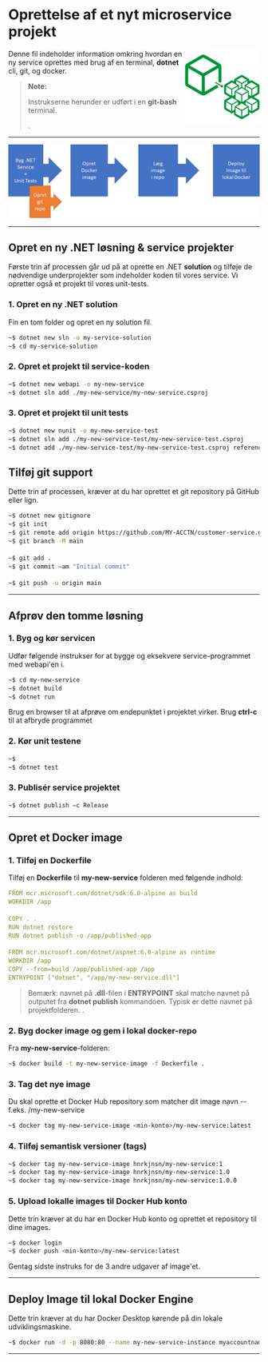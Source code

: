# Oprettelse af et nyt microservice projekt

<img align="right" src="micro-logo.png" width="150" />

Denne fil indeholder information omkring hvordan en ny service oprettes med brug af en terminal, __dotnet__ cli, git, og docker.

> __Note:__
>  
> Instrukserne herunder er udført i en __git-bash__ terminal.
>  
> .

---

![Processen](nyt-service-process.png)

---

## Opret en ny .NET løsning & service projekter

Første trin af processen går ud på at oprette en .NET __solution__ og tilføje de nødvendige underprojekter som indeholder koden til vores service. Vi opretter også et projekt til vores unit-tests.

### 1. Opret en ny .NET __solution__

Fin en tom folder og opret en ny solution fil.

``` bash
~$ dotnet new sln -o my-service-solution
~$ cd my-service-solution
```

### 2. Opret et projekt til service-koden

```bash
~$ dotnet new webapi -o my-new-service
~$ dotnet sln add ./my-new-service/my-new-service.csproj
```

### 3. Opret et projekt til __unit tests__

``` bash
~$ dotnet new nunit -o my-new-service-test
~$ dotnet sln add ./my-new-service-test/my-new-service-test.csproj
~$ dotnet add ./my-new-service-test/my-new-service-test.csproj reference ./my-new-service/my-new-service.csproj
```

## Tilføj git support

Dette trin af processen, kræver at du har oprettet et git repository på GitHub eller lign.

```bash
~$ dotnet new gitignore
~$ git init
~$ git remote add origin https://github.com/MY-ACCTN/customer-service.git
~$ git branch -M main

~$ git add .
~$ git commit –am "Initial commit"

~$ git push -u origin main
```

---

## Afprøv den tomme løsning

### 1. Byg og kør servicen

Udfør følgende instrukser for at bygge og eksekvere service-programmet med webapi'en i.

```bash
~$ cd my-new-service
~$ dotnet build
~$ dotnet run
```

Brug en browser til at afprøve om endepunktet i projektet virker.
Brug __ctrl-c__ til at afbryde programmet

### 2. Kør unit testene

```bash
~$
~$ dotnet test
```

### 3. Publisér service projektet

```bash
~$ dotnet publish –c Release
```

---

## Opret et Docker image

### 1. Tilføj en __Dockerfile__

Tilføj en __Dockerfile__ til __my-new-service__ folderen  med følgende indhold:

```yaml
FROM mcr.microsoft.com/dotnet/sdk:6.0-alpine as build
WORKDIR /app

COPY . .
RUN dotnet restore
RUN dotnet publish -o /app/published-app

FROM mcr.microsoft.com/dotnet/aspnet:6.0-alpine as runtime
WORKDIR /app
COPY --from=build /app/published-app /app
ENTRYPOINT ["dotnet", "/app/my-new-service.dll"]
```

> Bemærk: navnet på __.dll__-filen i __ENTRYPOINT__ skal matche navnet på outputet fra __dotnet publish__ kommandoen. Typisk er dette navnet på projektfolderen.
> .

### 2. Byg docker image og gem i lokal docker-repo

Fra __my-new-service__-folderen:

```bash
~$ docker build -t my-new-service-image -f Dockerfile .
```

### 3. Tag det nye image

Du skal oprette et Docker Hub repository som matcher dit image navn -- f.eks. <min-konto>/my-new-service

```bash
~$ docker tag my-new-service-image <min-konto>/my-new-service:latest
```

### 4. Tilføj semantisk versioner (tags)

```bash
~$ docker tag my-new-service-image hnrkjnsn/my-new-service:1
~$ docker tag my-new-service-image hnrkjnsn/my-new-service:1.0
~$ docker tag my-new-service-image hnrkjnsn/my-new-service:1.0.0
```

### 5. Upload lokalle images til Docker Hub konto

Dette trin kræver at du har en Docker Hub konto og oprettet et repository til dine images.

```bash
~$ docker login
~$ docker push <min-konto>/my-new-service:latest
```

Gentag sidste instruks for de 3 andre udgaver af image'et.

---

## Deploy Image til lokal Docker Engine

Dette trin kræver at du har Docker Desktop kørende på din lokale udviklingsmaskine.

```bash
~$ docker run -d -p 8080:80 --name my-new-service-instance myaccountname/myreponame:my-new-service
```

---
